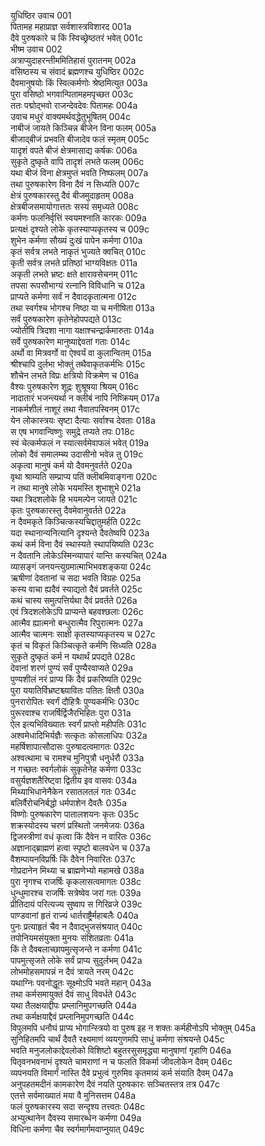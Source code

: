 युधिष्ठिर उवाच	001  
पितामह महाप्राज्ञ सर्वशास्त्रविशारद	001a  
दैवे पुरुषकारे च किं स्विच्छ्रेष्ठतरं भवेत्	001c  
भीष्म उवाच	002  
अत्राप्युदाहरन्तीममितिहासं पुरातनम्	002a  
वसिष्ठस्य च संवादं ब्रह्मणश्च युधिष्ठिर	002c  
दैवमानुषयोः किं स्वित्कर्मणोः श्रेष्ठमित्युत	003a  
पुरा वसिष्ठो भगवान्पितामहमपृच्छत	003c  
ततः पद्मोद्भवो राजन्देवदेवः पितामहः	004a  
उवाच मधुरं वाक्यमर्थवद्धेतुभूषितम्	004c  
नाबीजं जायते किञ्चिन्न बीजेन विना फलम्	005a  
बीजाद्बीजं प्रभवति बीजादेव फलं स्मृतम्	005c  
यादृशं वपते बीजं क्षेत्रमासाद्य कर्षकः	006a  
सुकृते दुष्कृते वापि तादृशं लभते फलम्	006c  
यथा बीजं विना क्षेत्रमुप्तं भवति निष्फलम्	007a  
तथा पुरुषकारेण विना दैवं न सिध्यति	007c  
क्षेत्रं पुरुषकारस्तु दैवं बीजमुदाहृतम्	008a  
क्षेत्रबीजसमायोगात्ततः सस्यं समृध्यते	008c  
कर्मणः फलनिर्वृत्तिं स्वयमश्नाति कारकः	009a  
प्रत्यक्षं दृश्यते लोके कृतस्याप्यकृतस्य च	009c  
शुभेन कर्मणा सौख्यं दुःखं पापेन कर्मणा	010a  
कृतं सर्वत्र लभते नाकृतं भुज्यते क्वचित्	010c  
कृती सर्वत्र लभते प्रतिष्ठां भाग्यविक्षतः	011a  
अकृती लभते भ्रष्टः क्षते क्षारावसेचनम्	011c  
तपसा रूपसौभाग्यं रत्नानि विविधानि च	012a  
प्राप्यते कर्मणा सर्वं न दैवादकृतात्मना	012c  
तथा स्वर्गश्च भोगश्च निष्ठा या च मनीषिता	013a  
सर्वं पुरुषकारेण कृतेनेहोपपद्यते	013c  
ज्योतींषि त्रिदशा नागा यक्षाश्चन्द्रार्कमारुताः	014a  
सर्वे पुरुषकारेण मानुष्याद्देवतां गताः	014c  
अर्थो वा मित्रवर्गो वा ऐश्वर्यं वा कुलान्वितम्	015a  
श्रीश्चापि दुर्लभा भोक्तुं तथैवाकृतकर्मभिः	015c  
शौचेन लभते विप्रः क्षत्रियो विक्रमेण च	016a  
वैश्यः पुरुषकारेण शूद्रः शुश्रूषया श्रियम्	016c  
नादातारं भजन्त्यर्था न क्लीबं नापि निष्क्रियम्	017a  
नाकर्मशीलं नाशूरं तथा नैवातपस्विनम्	017c  
येन लोकास्त्रयः सृष्टा दैत्याः सर्वाश्च देवताः	018a  
स एष भगवान्विष्णुः समुद्रे तप्यते तपः	018c  
स्वं चेत्कर्मफलं न स्यात्सर्वमेवाफलं भवेत्	019a  
लोको दैवं समालम्ब्य उदासीनो भवेन्न तु	019c  
अकृत्वा मानुषं कर्म यो दैवमनुवर्तते	020a  
वृथा श्राम्यति सम्प्राप्य पतिं क्लीबमिवाङ्गना	020c  
न तथा मानुषे लोके भयमस्ति शुभाशुभे	021a  
यथा त्रिदशलोके हि भयमल्पेन जायते	021c  
कृतः पुरुषकारस्तु दैवमेवानुवर्तते	022a  
न दैवमकृते किञ्चित्कस्यचिद्दातुमर्हति	022c  
यदा स्थानान्यनित्यानि दृश्यन्ते दैवतेष्वपि	023a  
कथं कर्म विना दैवं स्थास्यते स्थापयिष्यति	023c  
न दैवतानि लोकेऽस्मिन्व्यापारं यान्ति कस्यचित्	024a  
व्यासङ्गं जनयन्त्युग्रमात्माभिभवशङ्कया	024c  
ऋषीणां देवतानां च सदा भवति विग्रहः	025a  
कस्य वाचा ह्यदैवं स्याद्यतो दैवं प्रवर्तते	025c  
कथं चास्य समुत्पत्तिर्यथा दैवं प्रवर्तते	026a  
एवं त्रिदशलोकेऽपि प्राप्यन्ते बहवश्छलाः	026c  
आत्मैव ह्यात्मनो बन्धुरात्मैव रिपुरात्मनः	027a  
आत्मैव चात्मनः साक्षी कृतस्याप्यकृतस्य च	027c  
कृतं च विकृतं किञ्चित्कृते कर्मणि सिध्यति	028a  
सुकृते दुष्कृतं कर्म न यथार्थं प्रपद्यते	028c  
देवानां शरणं पुण्यं सर्वं पुण्यैरवाप्यते	029a  
पुण्यशीलं नरं प्राप्य किं दैवं प्रकरिष्यति	029c  
पुरा ययातिर्विभ्रष्टश्च्यावितः पतितः क्षितौ	030a  
पुनरारोपितः स्वर्गं दौहित्रैः पुण्यकर्मभिः	030c  
पुरूरवाश्च राजर्षिर्द्विजैरभिहितः पुरा	031a  
ऐल इत्यभिविख्यातः स्वर्गं प्राप्तो महीपतिः	031c  
अश्वमेधादिभिर्यज्ञैः सत्कृतः कोसलाधिपः	032a  
महर्षिशापात्सौदासः पुरुषादत्वमागतः	032c  
अश्वत्थामा च रामश्च मुनिपुत्रौ धनुर्धरौ	033a  
न गच्छतः स्वर्गलोकं सुकृतेनेह कर्मणा	033c  
वसुर्यज्ञशतैरिष्ट्वा द्वितीय इव वासवः	034a  
मिथ्याभिधानेनैकेन रसातलतलं गतः	034c  
बलिर्वैरोचनिर्बद्धो धर्मपाशेन दैवतैः	035a  
विष्णोः पुरुषकारेण पातालशयनः कृतः	035c  
शक्रस्योदस्य चरणं प्रस्थितो जनमेजयः	036a  
द्विजस्त्रीणां वधं कृत्वा किं दैवेन न वारितः	036c  
अज्ञानाद्ब्राह्मणं हत्वा स्पृष्टो बालवधेन च	037a  
वैशम्पायनविप्रर्षिः किं दैवेन निवारितः	037c  
गोप्रदानेन मिथ्या च ब्राह्मणेभ्यो महामखे	038a  
पुरा नृगश्च राजर्षिः कृकलासत्वमागतः	038c  
धुन्धुमारश्च राजर्षिः सत्रेष्वेव जरां गतः	039a  
प्रीतिदायं परित्यज्य सुष्वाप स गिरिव्रजे	039c  
पाण्डवानां हृतं राज्यं धार्तराष्ट्रैर्महाबलैः	040a  
पुनः प्रत्याहृतं चैव न दैवाद्भुजसंश्रयात्	040c  
तपोनियमसंयुक्ता मुनयः संशितव्रताः	041a  
किं ते दैवबलाच्छापमुत्सृजन्ते न कर्मणा	041c  
पापमुत्सृजते लोके सर्वं प्राप्य सुदुर्लभम्	042a  
लोभमोहसमापन्नं न दैवं त्रायते नरम्	042c  
यथाग्निः पवनोद्धूतः सूक्ष्मोऽपि भवते महान्	043a  
तथा कर्मसमायुक्तं दैवं साधु विवर्धते	043c  
यथा तैलक्षयाद्दीपः प्रम्लानिमुपगच्छति	044a  
तथा कर्मक्षयाद्दैवं प्रम्लानिमुपगच्छति	044c  
विपुलमपि धनौघं प्राप्य भोगान्स्त्रियो वा पुरुष इह न शक्तः कर्महीनोऽपि भोक्तुम्	045a  
सुनिहितमपि चार्थं दैवतै रक्ष्यमाणं व्ययगुणमपि साधुं कर्मणा संश्रयन्ते	045c  
भवति मनुजलोकाद्देवलोको विशिष्टो बहुतरसुसमृद्ध्या मानुषाणां गृहाणि	046a  
पितृवनभवनाभं दृश्यते चामराणां न च फलति विकर्मा जीवलोकेन दैवम्	046c  
व्यपनयति विमार्गं नास्ति दैवे प्रभुत्वं गुरुमिव कृतमग्र्यं कर्म संयाति दैवम्	047a  
अनुपहतमदीनं कामकारेण दैवं नयति पुरुषकारः सञ्चितस्तत्र तत्र	047c  
एतत्ते सर्वमाख्यातं मया वै मुनिसत्तम	048a  
फलं पुरुषकारस्य सदा सन्दृश्य तत्त्वतः	048c  
अभ्युत्थानेन दैवस्य समारब्धेन कर्मणा	049a  
विधिना कर्मणा चैव स्वर्गमार्गमवाप्नुयात्	049c  
